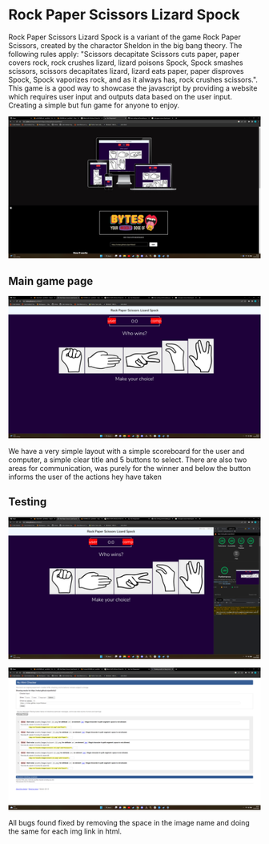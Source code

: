# Rock Paper Scissors Lizard Spock

Rock Paper Scissors Lizard Spock is a variant of the game Rock Paper Scissors, created by the charactor Sheldon in the big bang theory. The following rules apply: "Scissors decapitate Scissors cuts paper, paper covers rock, rock crushes lizard, lizard poisons Spock, Spock smashes scissors, scissors decapitates lizard, lizard eats paper, paper disproves Spock, Spock vaporizes rock, and as it always has, rock crushes scissors.". This game is a good way to showcase the javascript by providing a website which requires user input and outputs data based on the user input. Creating a simple but fun game for anyone to enjoy.

![Image of am I resposive](assets/images/am_i_responsive2%20(2).png)

## Main game page

![Image of main game](assets/images/Game.png)

We have a very simple layout with a simple scoreboard for the user and computer, a simple clear title and 5 buttons to select. There are also two areas for communication, was purely for the winner and below the button informs the user of the actions hey have taken

## Testing

![Image of lighthouse test](assets/images/lighthouse.png)

![Image of bugs found in HTML validator](assets/images/HTMLvalidator.png)

All bugs found fixed by removing the space in the image name and doing the same for each img link in html.


